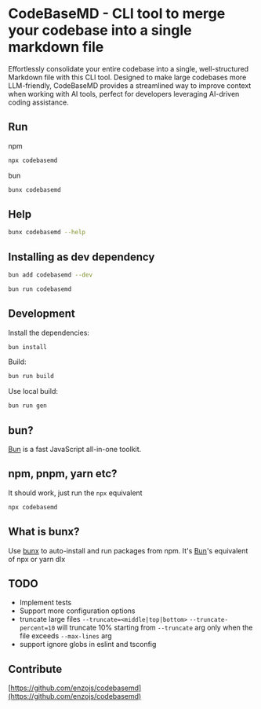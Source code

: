 # CodeBaseMD - CLI tool to merge your codebase into a single markdown file

Effortlessly consolidate your entire codebase into a single, well-structured Markdown file with this CLI tool. Designed to make large codebases more LLM-friendly, CodeBaseMD provides a streamlined way to improve context when working with AI tools, perfect for developers leveraging AI-driven coding assistance.

## Run

npm
```bash
npx codebasemd
```

bun
```bash
bunx codebasemd
```

## Help

```bash
bunx codebasemd --help
```

## Installing as dev dependency

```bash
bun add codebasemd --dev
```

```bash
bun run codebasemd
```

## Development

Install the dependencies:
```bash
bun install
```

Build:
```bash
bun run build
```

Use local build:
```bash
bun run gen
```

## bun?

[Bun](https://github.com/oven-sh/bun) is a fast JavaScript all-in-one toolkit.

## npm, pnpm, yarn etc?

It should work, just run the `npx` equivalent
```bash
npx codebasemd
```

## What is bunx?
Use [bunx](https://github.com/oven-sh/bun) to auto-install and run packages from npm. It's [Bun](https://github.com/oven-sh/bun)'s equivalent of npx or yarn dlx

## TODO

- Implement tests
- Support more configuration options
- truncate large files `--truncate=<middle|top|bottom>` `--truncate-percent=10` will truncate 10% starting from `--truncate` arg only when the file exceeds `--max-lines` arg
- support ignore globs in eslint and tsconfig

## Contribute

[https://github.com/enzojs/codebasemd](https://github.com/enzojs/codebasemd)
